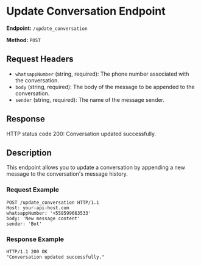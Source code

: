 # Update Conversation Endpoint

**Endpoint:** `/update_conversation`

**Method:** `POST`

## Request Headers

- `whatsappNumber` (string, required): The phone number associated with the conversation.
- `body` (string, required): The body of the message to be appended to the conversation.
- `sender` (string, required): The name of the message sender.

## Response

HTTP status code 200: Conversation updated successfully.

## Description

This endpoint allows you to update a conversation by appending a new message to the conversation's message history.

### Request Example

```http
POST /update_conversation HTTP/1.1
Host: your-api-host.com
whatsappNumber: '+558599663533'
body: 'New message content'
sender: 'Bot'
```

### Response Example
```http
HTTP/1.1 200 OK
"Conversation updated successfully."
````
